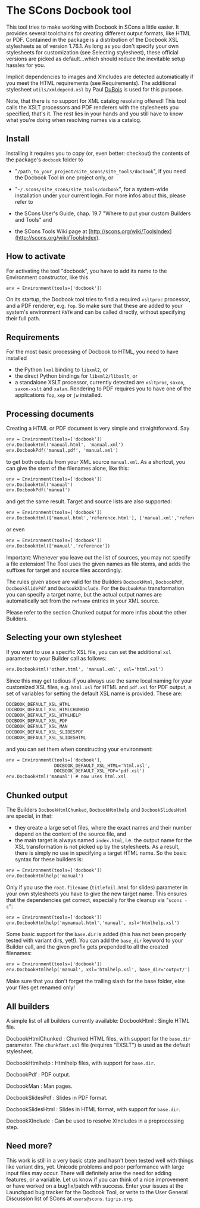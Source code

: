 

# The SCons Docbook tool

This tool tries to make working with Docbook in SCons a little easier. It provides several toolchains for creating different output formats, like HTML or PDF. Contained in the package is a distribution of the Docbook XSL stylesheets as of version 1.76.1. As long as you don't specify your own stylesheets for customization (see Selecting stylesheet), these official versions are picked as default...which should reduce the inevitable setup hassles for you. 

Implicit dependencies to images and XIncludes are detected automatically if you meet the HTML requirements (see Requirements). The additional stylesheet `utils/xmldepend.xsl` by Paul [DuBois](DuBois) is used for this purpose. 

Note, that there is no support for XML catalog resolving offered! This tool calls the XSLT processors and PDF renderers with the stylesheets you specified, that's it. The rest lies in your hands and you still have to know what you're doing when resolving names via a catalog.  


## Install

Installing it requires you to copy (or, even better: checkout) the contents of the package's `docbook` folder to 

* "`/path_to_your_project/site_scons/site_tools/docbook`", if you need the Docbook Tool in one project only, or 
* "`~/.scons/site_scons/site_tools/docbook`", for a system-wide installation under your current login. 
For more infos about this, please refer to  

* the SCons User's Guide, chap. 19.7 "Where to put your custom Builders and Tools" and 
* the SCons Tools Wiki page at [http://scons.org/wiki/ToolsIndex](http://scons.org/wiki/ToolsIndex). 

## How to activate

For activating the tool "docbook", you have to add its name to the Environment constructor, like this 


```txt
env = Environment(tools=['docbook'])
```
On its startup, the Docbook tool tries to find a required `xsltproc` processor, and a PDF renderer, e.g. `fop`. So make sure that these are added to your system's environment `PATH` and can be called directly, without specifying their full path. 


## Requirements

For the most basic processing of Docbook to HTML, you need to have installed 

* the Python `lxml` binding to `libxml2`, or 
* the direct Python bindings for `libxml2/libxslt`, or 
* a standalone XSLT processor, currently detected are `xsltproc`, `saxon`, `saxon-xslt` and `xalan`. 
Rendering to PDF requires you to have one of the applications `fop`, `xep` or `jw` installed. 


## Processing documents

Creating a HTML or PDF document is very simple and straightforward. Say 


```txt
env = Environment(tools=['docbook'])
env.DocbookHtml('manual.html', 'manual.xml')
env.DocbookPdf('manual.pdf', 'manual.xml')
```
to get both outputs from your XML source `manual.xml`. As a shortcut, you can give the stem of the filenames alone, like this: 


```txt
env = Environment(tools=['docbook'])
env.DocbookHtml('manual')
env.DocbookPdf('manual')
```
and get the same result. Target and source lists are also supported: 


```txt
env = Environment(tools=['docbook'])
env.DocbookHtml(['manual.html','reference.html'], ['manual.xml','reference.xml'])
```
or even 


```txt
env = Environment(tools=['docbook'])
env.DocbookHtml(['manual','reference'])
```
Important: Whenever you leave out the list of sources, you may not specify a file extension! The Tool uses the given names as file stems, and adds the suffixes for target and source files accordingly. 

The rules given above are valid for the Builders `DocbookHtml`, `DocbookPdf`,  `DocbookSlidePdf` and `DocbookXInclude`. For the `DocbookMan` transformation you can specify a target name, but the actual output names are automatically set from the `refname` entries in your XML source. 

Please refer to the section Chunked output for more infos about the other Builders. 


## Selecting your own stylesheet

If you want to use a specific XSL file, you can set the additional `xsl` parameter to your Builder call as follows: 


```txt
env.DocbookHtml('other.html', 'manual.xml', xsl='html.xsl')
```
Since this may get tedious if you always use the same local naming for your customized XSL files, e.g. `html.xsl` for HTML and `pdf.xsl` for PDF output, a set of variables for setting the default XSL name is provided. These are: 


```txt
DOCBOOK_DEFAULT_XSL_HTML        
DOCBOOK_DEFAULT_XSL_HTMLCHUNKED        
DOCBOOK_DEFAULT_XSL_HTMLHELP        
DOCBOOK_DEFAULT_XSL_PDF        
DOCBOOK_DEFAULT_XSL_MAN        
DOCBOOK_DEFAULT_XSL_SLIDESPDF        
DOCBOOK_DEFAULT_XSL_SLIDESHTML        
```
and you can set them when constructing your environment: 


```txt
env = Environment(tools=['docbook'],
                  DOCBOOK_DEFAULT_XSL_HTML='html.xsl',
                  DOCBOOK_DEFAULT_XSL_PDF='pdf.xsl')
env.DocbookHtml('manual') # now uses html.xsl
```

## Chunked output

The Builders `DocbookHtmlChunked`, `DocbookHtmlhelp` and `DocbookSlidesHtml` are special, in that: 

* they create a large set of files, where the exact names and their number depend on the content of the source file, and 
* the main target is always named `index.html`, i.e. the output name for the XSL transformation is not picked up by the stylesheets. 
As a result, there is simply no use in specifying a target HTML name.  So the basic syntax for these builders is: 


```txt
env = Environment(tools=['docbook'])
env.DocbookHtmlhelp('manual')
```
Only if you use the `root.filename` (`titlefoil.html` for slides) parameter in your own stylesheets you have to give the new target name. This ensures that the dependencies get correct, especially for the cleanup via "`scons -c`": 


```txt
env = Environment(tools=['docbook'])
env.DocbookHtmlhelp('mymanual.html','manual', xsl='htmlhelp.xsl')
```
Some basic support for the `base.dir` is added (this has not been properly tested with variant dirs, yet!). You can add the `base_dir` keyword to your Builder call, and the given prefix gets prepended to all the created filenames: 


```txt
env = Environment(tools=['docbook'])
env.DocbookHtmlhelp('manual', xsl='htmlhelp.xsl', base_dir='output/')
```
Make sure that you don't forget the trailing slash for the base folder, else your files get renamed only!  


## All builders

A simple list of all builders currently available: 
DocbookHtml
: Single HTML file. 

DocbookHtmlChunked
: 
Chunked HTML files, with support for the `base.dir` parameter. The `chunkfast.xsl` file (requires "EXSLT") is used as the default stylesheet. 


DocbookHtmlhelp
: 
Htmlhelp files, with support for `base.dir`. 


DocbookPdf
: PDF output. 

DocbookMan
: Man pages. 

DocbookSlidesPdf
: Slides in PDF format. 

DocbookSlidesHtml
: 
Slides in HTML format, with support for `base.dir`. 


DocbookXInclude
: Can be used to resolve XIncludes in a preprocessing step. 



## Need more?

This work is still in a very basic state and hasn't been tested well with things like variant dirs, yet. Unicode problems and poor performance with large input files may occur. There will definitely arise the need for adding features, or a variable. Let us know if you can think of a nice improvement or have worked on a bugfix/patch with success. Enter your issues at the Launchpad bug tracker for the Docbook Tool, or write to the User General Discussion list of SCons at `users@scons.tigris.org`. 
